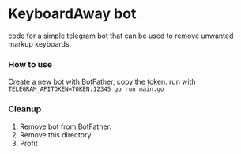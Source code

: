 # KeyboardAway bot
code for a simple telegram bot that can be used to remove unwanted markup keyboards.

### How to use
Create a new bot with BotFather, copy the token. 
run with `TELEGRAM_APITOKEN=TOKEN:12345 go run main.go`

### Cleanup
1. Remove bot from BotFather. 
2. Remove this directory.
3. Profit
